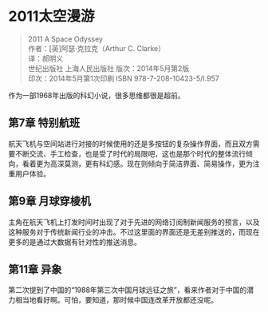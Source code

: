 # 2011太空漫游

> 2011 A Space Odyssey  
> 作者：[英]阿瑟·克拉克（Arthur C. Clarke）  
> 译：郝明义  
> 世纪出版社 上海人民出版社
> 版次：2014年5月第2版  
> 印次：2014年5月第1次印刷
> ISBN 978-7-208-10423-5/I.957

作为一部1968年出版的科幻小说，很多思维都很是超前。

## 第7章 特别航班

航天飞机与空间站进行对接的时候使用的还是多按钮的复杂操作界面，而且双方需要不断交流、手工检查，也是受了时代的局限吧，这也是那个时代的整体流行倾向，看着更为高深莫测，更有科幻感。现在则倾向于简洁界面、简易操作，更为注重用户体验。

## 第9章 月球穿棱机

主角在航天飞机上打发时间时出现了对于先进的网络订阅制新闻服务的预言，以及这种服务对于传统新闻行业的冲击。不过这里面的界面还是无差别推送的，而现在更多的是通过大数据有针对性的推送消息。

## 第11章 异象

第二次提到了中国的“1988年第三次中国月球远征之旅”，看来作者对于中国的潜力相当地看好啊。可怕，要知道，那时候中国连改革开放都还没呢。